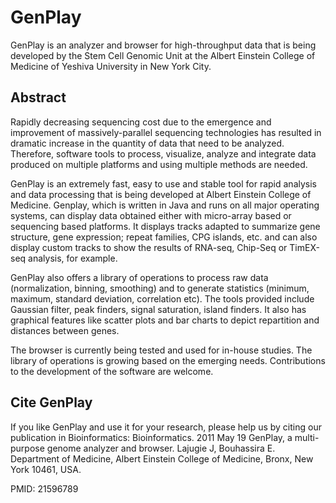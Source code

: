 GenPlay
=======

GenPlay is an analyzer and browser for high-throughput data that is being developed by the Stem Cell Genomic Unit at the Albert Einstein College of Medicine of Yeshiva University in New York City.



Abstract
--------

Rapidly decreasing sequencing cost due to the emergence and improvement of massively-parallel sequencing technologies has resulted in dramatic increase in the quantity of data that need to be analyzed. Therefore, software tools to process, visualize, analyze and integrate data produced on multiple platforms and using multiple methods are needed.

GenPlay is an extremely fast, easy to use and stable tool for rapid analysis and data processing that is being developed at Albert Einstein College of Medicine. Genplay, which is written in Java and runs on all major operating systems, can display data obtained either with micro-array based or sequencing based platforms. It displays tracks adapted to summarize gene structure, gene expression; repeat families, CPG islands, etc. and can also display custom tracks to show the results of RNA-seq, Chip-Seq or TimEX-seq analysis, for example.

GenPlay also offers a library of operations to process raw data (normalization, binning, smoothing) and to generate statistics (minimum, maximum, standard deviation, correlation etc). The tools provided include Gaussian filter, peak finders, signal saturation, island finders. It also has graphical features like scatter plots and bar charts to depict repartition and distances between genes.

The browser is currently being tested and used for in-house studies. The library of operations is growing based on the emerging needs. Contributions to the development of the software are welcome.



Cite GenPlay
------------

If you like GenPlay and use it for your research, please help us by citing our publication in Bioinformatics:
Bioinformatics. 2011 May 19
GenPlay, a multi-purpose genome analyzer and browser.
Lajugie J, Bouhassira E.
Department of Medicine, Albert Einstein College of Medicine, Bronx, New York 10461, USA.

PMID: 21596789
